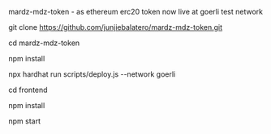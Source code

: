 mardz-mdz-token - as ethereum erc20 token now live at goerli test network

git clone https://github.com/junjiebalatero/mardz-mdz-token.git

cd mardz-mdz-token

npm install

npx hardhat run scripts/deploy.js --network goerli

cd frontend

npm install

npm start 
